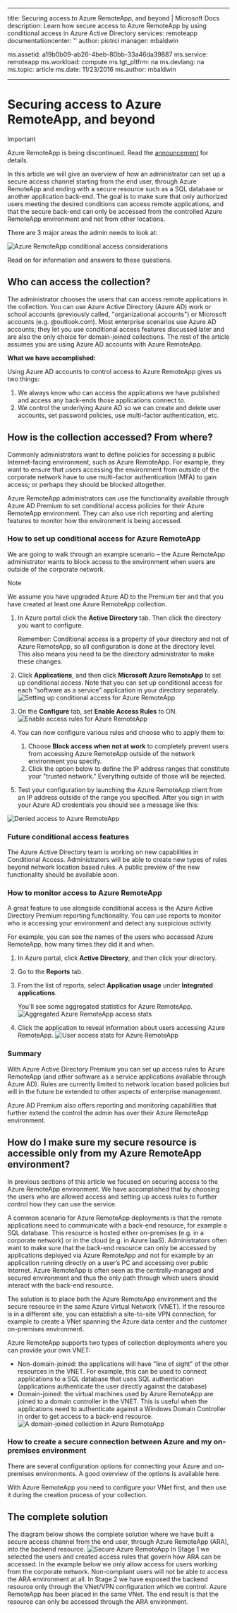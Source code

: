 ﻿
---
title: Securing access to Azure RemoteApp, and beyond | Microsoft Docs
description: Learn how secure access to Azure RemoteApp by using conditional access in Azure Active Directory
services: remoteapp
documentationcenter: ''
author: piotrci
manager: mbaldwin

ms.assetid: a19b0b09-ab26-4beb-80bb-33a46da39887
ms.service: remoteapp
ms.workload: compute
ms.tgt_pltfrm: na
ms.devlang: na
ms.topic: article
ms.date: 11/23/2016
ms.author: mbaldwin

---
# Securing access to Azure RemoteApp, and beyond
> [!IMPORTANT]
> Azure RemoteApp is being discontinued. Read the [announcement](https://go.microsoft.com/fwlink/?linkid=821148) for details.
> 
> 

In this article we will give an overview of how an administrator can set up a secure access channel starting from the end user, through Azure RemoteApp and ending with a secure resource such as a SQL database or another application back-end. The goal is to make sure that only authorized users meeting the desired conditions can access remote applications, and that the secure back-end can only be accessed from the controlled Azure RemoteApp environment and not from other locations.

There are 3 major areas the admin needs to look at:

![Azure RemoteApp conditional access considerations](./media/remoteapp-secureaccess/ra-conditionalenvironment.png)

Read on for information and answers to these questions.

## Who can access the collection?
The administrator chooses the users that can access remote applications in the collection. You can use Azure Active Directory (Azure AD) work or school accounts (previously called, "organizational accounts") or Microsoft accounts (e.g. @outlook.com). Most enterprise scenarios use Azure AD accounts; they let you use conditional access features discussed later and are also the only choice for domain-joined collections. The rest of the article assumes you are using Azure AD accounts with Azure RemoteApp.

**What we have accomplished:**

Using Azure AD accounts to control access to Azure RemoteApp gives us two things:

1. We always know who can access the applications we have published and access any back-ends those applications connect to.
2. We control the underlying Azure AD so we can create and delete user accounts, set password policies, use multi-factor authentication, etc. 

## How is the collection accessed? From where?
Commonly administrators want to define policies for accessing a public Internet-facing environment, such as Azure RemoteApp. For example, they want to ensure that users accessing the environment from outside of the corporate network have to use multi-factor authentication (MFA) to gain access; or perhaps they should be blocked altogether.

Azure RemoteApp administrators can use the functionality available through Azure AD Premium to set conditional access policies for their Azure RemoteApp environment. They can also use rich reporting and alerting features to monitor how the environment is being accessed.

### How to set up conditional access for Azure RemoteApp
We are going to walk through an example scenario – the Azure RemoteApp administrator wants to block access to the environment when users are outside of the corporate network.

> [!NOTE]
> We assume you have upgraded Azure AD to the Premium tier and that you have created at least one Azure RemoteApp collection.
> 
> 

1. In Azure portal click the **Active Directory** tab. Then click the directory you want to configure.
   
   Remember: Conditional access is a property of your directory and not of Azure RemoteApp, so all configuration is done at the directory level. This also means you need to be the directory administrator to make these changes.
2. Click **Applications**, and then click **Microsoft Azure RemoteApp** to set up conditional access. Note that you can set up conditional access for each "software as a service" application in your directory separately.
   ![Setting up conditional access for Azure RemoteApp](./media/remoteapp-secureaccess/ra-conditionalaccessscreen.png)
3. On the **Configure** tab, set **Enable Access Rules** to ON.
   ![Enable access rules for Azure RemoteApp](./media/remoteapp-secureaccess/ra-enableaccessrules.png)
4. You can now configure various rules and choose who to apply them to:
   
   1. Choose **Block access when not at work** to completely prevent users from accessing Azure RemoteApp outside of the network environment you specify.
   2. Click the option below to define the IP address ranges that constitute your "trusted network." Everything outside of those will be rejected.
5. Test your configuration by launching the Azure RemoteApp client from an IP address outside of the range you specified. After you sign in with your Azure AD credentials you should see a message like this:

![Denied access to Azure RemoteApp](./media/remoteapp-secureaccess/ra-accessdenied.png)

### Future conditional access features
The Azure Active Directory team is working on new capabilities in Conditional Access. Administrators will be able to create new types of rules beyond network location based rules. A public preview of the new functionality should be available soon.

### How to monitor access to Azure RemoteApp
A great feature to use alongside conditional access is the Azure Active Directory Premium reporting functionality. You can use reports to monitor who is accessing your environment and detect any suspicious activity.

For example, you can see the names of the users who accessed Azure RemoteApp, how many times they did it and when.

1. In Azure portal, click **Active Directory**, and then click your directory.
2. Go to the **Reports** tab.
3. From the list of reports, select **Application usage** under **Integrated applications**.
   
   You'll see some aggregated statistics for Azure RemoteApp. 
   ![Aggregated Azure RemoteApp access stats](./media/remoteapp-secureaccess/ra-accessstats.png)
4. Click the application to reveal information about users accessing Azure RemoteApp.
   ![User access stats for Azure RemoteApp](./media/remoteapp-secureaccess/ra-userstats.png)

### Summary
With Azure Active Directory Premium you can set up access rules to Azure RemoteApp (and other software as a service applications available through Azure AD). Rules are currently limited to network location based policies but will in the future be extended to other aspects of enterprise management.

Azure AD Premium also offers reporting and monitoring capabilities that further extend the control the admin has over their Azure RemoteApp environment.

## How do I make sure my secure resource is accessible only from my Azure RemoteApp environment?
In previous sections of this article we focused on securing access to the Azure RemoteApp environment. We have accomplished that by choosing the users who are allowed access and setting up access rules to further control how they can use the service.

A common scenario for Azure RemoteApp deployments is that the remote applications need to communicate with a back-end resource, for example a SQL database. This resource is hosted either on-premises (e.g. in a corporate network) or in the cloud (e.g. in Azure IaaS). Administrators often want to make sure that the back-end resource can only be accessed by applications deployed via Azure RemoteApp and not for example by an application running directly on a user’s PC and accessing over public Internet. Azure RemoteApp is often seen as the centrally-managed and secured environment and thus the only path through which users should interact with the back-end resource.

The solution is to place both the Azure RemoteApp environment and the secure resource in the same Azure Virtual Network (VNET). If the resource is in a different site, you can establish a site-to-site VPN connection, for example to create a VNet spanning the Azure data center and the customer on-premises environment.

Azure RemoteApp supports two types of collection deployments where you can provide your own VNET:

* Non-domain-joined: the applications will have "line of sight" of the other resources in the VNET. For example, this can be used to connect applications to a SQL database that uses SQL authentication (applications authenticate the user directly against the database)
* Domain-joined: the virtual machines used by Azure RemoteApp are joined to a domain controller in the VNET. This is useful when the applications need to authenticate against a Windows Domain Controller in order to get access to a back-end resource.
  ![A domain-joined collection in Azure RemoteApp](./media/remoteapp-secureaccess/ra-domainjoined.png)

### How to create a secure connection between Azure and my on-premises environment
There are several configuration options for connecting your Azure and on-premises environments. A good overview of the options is available here.

With Azure RemoteApp you need to configure your VNet first, and then use it during the creation process of your collection. 

## The complete solution
The diagram below shows the complete solution where we have built a secure access channel from the end user, through Azure RemoteApp (ARA), into the backend resource.
![Secure Azure RemoteApp](./media/remoteapp-secureaccess/ra-secureoverview.png)
In Stage 1 we selected the users and created access rules that govern how ARA can be accessed. In the example below we only allow access for users working from the corporate network. Non-compliant users will not be able to access the ARA environment at all.
In Stage 2 we have exposed the backend resource only through the VNet/VPN configuration which we control. Azure RemoteApp has been placed in the same VNet. The end result is that the resource can only be accessed through the ARA environment.

